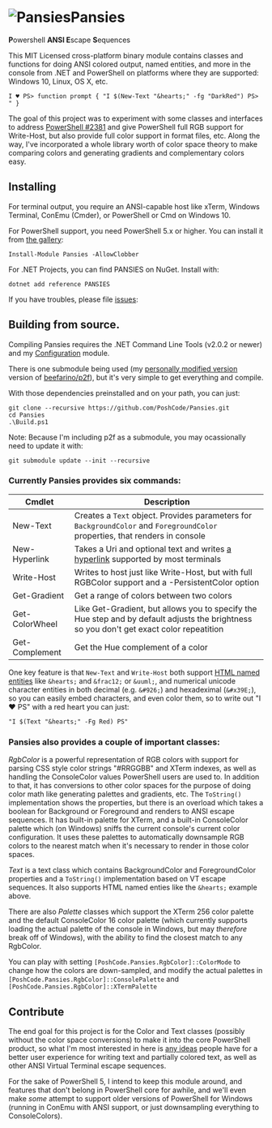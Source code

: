 # <img src="https://github.com/Jaykul/Pansies/blob/resources/Pansies_64.gif?raw=true" alt="Pansies" />Pansies

<strong>P</strong>owershell <strong>ANSI E</strong>scape <strong>S</strong>equences

This MIT Licensed cross-platform binary module contains classes and functions for doing ANSI colored output, named entities, and more in the console from .NET and PowerShell on platforms where they are supported: Windows 10, Linux, OS X, etc.

```posh
I ♥ PS> function prompt { "I $(New-Text "&hearts;" -fg "DarkRed") PS> " }
```

The goal of this project was to experiment with some classes and interfaces to address [PowerShell #2381](https://github.com/PowerShell/PowerShell/issues/2381) and give PowerShell full RGB support for Write-Host, but also provide full color support in format files, etc. Along the way, I've incorporated a whole library worth of color space theory to make comparing colors and generating gradients and complementary colors easy.

## Installing

For terminal output, you require an ANSI-capable host like xTerm, Windows Terminal, ConEmu (Cmder), or PowerShell or Cmd on Windows 10.

For PowerShell support, you need PowerShell 5.x or higher. You can install it from [the gallery](https://www.powershellgallery.com/packages/Pansies):

```posh
Install-Module Pansies -AllowClobber
```

For .NET Projects, you can find PANSIES on NuGet. Install with:

```posh
dotnet add reference PANSIES
```

If you have troubles, please file [issues](https://github.com/PoshCode/Pansies/issues):

## Building from source.

Compiling Pansies requires the .NET Command Line Tools (v2.0.2 or newer) and my [Configuration](http://github.com/PoshCode/Configuration) module.

There is one submodule being used (my [personally modified version](https://github.com/Jaykul/p2f) version of [beefarino/p2f](https://github.com/beefarino/p2f)), but it's very simple to get everything and compile.

With those dependencies preinstalled and on your path, you can just:

```posh
git clone --recursive https://github.com/PoshCode/Pansies.git
cd Pansies
.\Build.ps1
```

Note: Because I'm including p2f as a submodule, you may ocassionally need to update it with:

```posh
git submodule update --init --recursive
```

### Currently Pansies provides six commands:

Cmdlet         | Description
------         | -----------
New-Text       | Creates a `Text` object. Provides parameters for `BackgroundColor` and `ForegroundColor` properties, that renders in console
New-Hyperlink  | Takes a Uri and optional text and writes [a hyperlink](https://gist.github.com/egmontkob/eb114294efbcd5adb1944c9f3cb5feda#file-hyperlinks_in_terminal_emulators-md) supported by most terminals
Write-Host     | Writes to host just like Write-Host, but with full RGBColor support and a -PersistentColor option
Get-Gradient   | Get a range of colors between two colors
Get-ColorWheel | Like Get-Gradient, but allows you to specify the Hue step and by default adjusts the brightness so you don't get exact color repeatition
Get-Complement | Get the Hue complement of a color

One key feature is that `New-Text` and `Write-Host` both support [HTML named entities](https://www.w3schools.com/charsets/ref_html_entities_4.asp) like `&hearts;` and `&frac12;` or `&uuml;`, and numerical unicode character entities in both decimal (e.g. `&#926;`) and hexadeximal (`&#x39E;`), so you can easily embed characters, and even color them, so to write out "I ♥ PS" with a red heart you can just:

```posh
"I $(Text "&hearts;" -Fg Red) PS"
```

### Pansies also provides a couple of important classes:

*RgbColor* is a powerful representation of RGB colors with support for parsing CSS style color strings "#RRGGBB" and XTerm indexes, as well as handling the ConsoleColor values PowerShell users are used to. In addition to that, it has conversions to other color spaces for the purpose of doing color math like generating palettes and gradients, etc. The `ToString()` implementation shows the properties, but there is an overload which takes a boolean for Background or Foreground and renders to ANSI escape sequences. It has built-in palette for XTerm, and a built-in ConsoleColor palette which (on Windows) sniffs the current console's current color configuration. It uses these palettes to automatically downsample RGB colors to the nearest match when it's necessary to render in those color spaces.

*Text* is a text class which contains BackgroundColor and ForegroundColor properties and a `ToString()` implementation based on VT escape sequences.  It also supports HTML named enties like the `&hearts;` example above.

There are also *Palette* classes which support the XTerm 256 color palette and the default ConsoleColor 16 color palette (which currently supports loading the actual palette of the console in Windows, but may _therefore_ break off of Windows), with the ability to find the closest match to any RgbColor.

You can play with setting `[PoshCode.Pansies.RgbColor]::ColorMode` to change how the colors are down-sampled, and modify the actual palettes in `[PoshCode.Pansies.RgbColor]::ConsolePalette` and `[PoshCode.Pansies.RgbColor]::XTermPalette`


## Contribute

The end goal for this project is for the Color and Text classes (possibly without the color space conversions) to make it into the core PowerShell product, so what I'm most interested in here is [any ideas](https://github.com/PoshCode/Pansies/issues) people have for a better user experience for writing text and partially colored text, as well as other ANSI Virtual Terminal escape sequences.

For the sake of PowerShell 5, I intend to keep this module around, and features that don't belong in PowerShell core for awhile, and we'll even make _some_ attempt to support older versions of PowerShell for Windows (running in ConEmu with ANSI support, or just downsampling everything to ConsoleColors).
